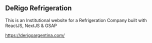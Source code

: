 ## DeRigo Refrigeration
This is an Institutional website for a Refrigeration Company built with ReactJS, NextJS & GSAP

https://derigoargentina.com/
